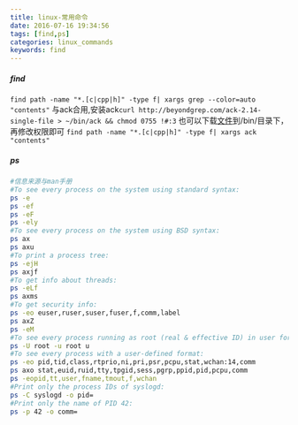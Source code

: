 ```yaml
---
title: linux-常用命令
date: 2016-07-16 19:34:56
tags: [find,ps]
categories: linux_commands
keywords: find
---
```


##### find
``find path -name "*.[c|cpp|h]" -type f| xargs grep --color=auto  "contents"``
与ack合用,安装ack``curl http://beyondgrep.com/ack-2.14-single-file > ~/bin/ack && chmod 0755 !#:3``
也可以下载[文件](/site_files/files/ack)到/bin/目录下，再修改权限即可
``find path -name "*.[c|cpp|h]" -type f| xargs ack "contents"``
<!--more-->
##### ps
``` sh
#信息来源与man手册
#To see every process on the system using standard syntax:
ps -e
ps -ef
ps -eF
ps -ely
#To see every process on the system using BSD syntax:
ps ax
ps axu
#To print a process tree:
ps -ejH
ps axjf
#To get info about threads:
ps -eLf
ps axms
#To get security info:
ps -eo euser,ruser,suser,fuser,f,comm,label
ps axZ
ps -eM
#To see every process running as root (real & effective ID) in user format:
ps -U root -u root u
#To see every process with a user-defined format:
ps -eo pid,tid,class,rtprio,ni,pri,psr,pcpu,stat,wchan:14,comm
ps axo stat,euid,ruid,tty,tpgid,sess,pgrp,ppid,pid,pcpu,comm
ps -eopid,tt,user,fname,tmout,f,wchan
#Print only the process IDs of syslogd:
ps -C syslogd -o pid=
#Print only the name of PID 42:
ps -p 42 -o comm=
```
